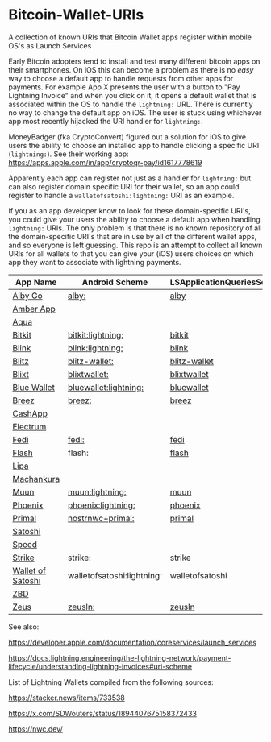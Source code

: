 # Bitcoin-Wallet-URIs
A collection of known URIs that Bitcoin Wallet apps register within mobile OS's as Launch Services

Early Bitcoin adopters tend to install and test many different bitcoin apps on their smartphones. On iOS this can become a problem as there is no *easy* way to choose a default app to handle requests from other apps for payments. For example App X presents the user with a button to "Pay Lightning Invoice" and when you click on it, it opens a default wallet that is associated within the OS to handle the ```lightning:``` URL. There is currently no way to change the default app on iOS. The user is stuck using whichever app most recently hijacked the URI handler for ```lightning:```.

MoneyBadger (fka CryptoConvert) figured out a solution for iOS to give users the ability to choose an installed app to handle clicking a specific URI (```lightning:```). See their working app: https://apps.apple.com/in/app/cryptoqr-pay/id1617778619

Apparently each app can register not just as a handler for ```lightning:``` but can also register domain specific URI for their wallet, so an app could register to handle a ```walletofsatoshi:lightning:``` URI as an example.

If you as an app developer know to look for these domain-specific URI's, you could give your users the ability to choose a default app when handling ```lightning:``` URIs. The only problem is that there is no known repository of all the domain-specific URI's that are in use by all of the different wallet apps, and so everyone is left guessing. This repo is an attempt to collect all known URIs for all wallets to that you can give your (iOS) users choices on which app they want to associate with lightning payments.

| App Name | Android Scheme | LSApplicationQueriesSchemes |
|----------|----------------|------------------------------|
| [Alby Go](https://getalby.com/products/alby-go) | [alby:](https://github.com/getAlby/go/blob/5a0f24c0bedceedc0514e4a81af50ba78859f4fb/lib/link.ts#L10) | [alby](https://github.com/getAlby/go/blob/5a0f24c0bedceedc0514e4a81af50ba78859f4fb/lib/link.ts#L10) |
| [Amber App](https://amber.app/) |  |  |
| [Aqua](https://www.aquawallet.io/) |  |  |
| [Bitkit](https://bitkit.to/) | [bitkit:lightning:](https://github.com/synonymdev/bitkit/blob/d73ae2141b3a723afdd664ecd5f03705a38abce8/android/app/src/main/AndroidManifest.xml#L87) | [bitkit](https://github.com/synonymdev/bitkit/blob/d73ae2141b3a723afdd664ecd5f03705a38abce8/ios/bitkit/Info.plist#L28) |
| [Blink](https://www.blink.sv/) | [blink:lightning:](https://github.com/blinkbitcoin/blink-mobile/blob/7c198065471dca9e94209e4145a081933455adca/android/app/src/main/AndroidManifest.xml#L62) | [blink](https://github.com/blinkbitcoin/blink-mobile/blob/7c198065471dca9e94209e4145a081933455adca/ios/GaloyApp/Info.plist#L43) |
| [Blitz](https://blitz-wallet.com/) | [blitz-wallet:](https://github.com/BlitzWallet/BlitzWallet/blob/14f918b9f887dd5d850c1adaa4d3546d9e595490/android/app/src/main/AndroidManifest.xml#L109C15-L109C29) | [blitz-wallet](https://github.com/BlitzWallet/BlitzWallet/blob/14f918b9f887dd5d850c1adaa4d3546d9e595490/ios/BlitzWallet/Info.plist#L49) |
| [Blixt](https://blixtwallet.github.io/) | [blixtwallet:](https://github.com/hsjoberg/blixt-wallet/blob/48d2e67c69bc1961425324bbbd1fb23a2aedc62f/android/app/src/main/AndroidManifest.xml#L66C33-L66C44) | [blixtwallet](https://github.com/hsjoberg/blixt-wallet/blob/48d2e67c69bc1961425324bbbd1fb23a2aedc62f/ios/BlixtWallet/Info.plist#L33) |
| [Blue Wallet](https://bluewallet.io/) | [bluewallet:lightning:](https://github.com/BlueWallet/BlueWallet/blob/a466ebca42a184d770ff9fcc61f370a54561f66b/android/app/src/main/AndroidManifest.xml#L150) | [bluewallet](https://github.com/BlueWallet/BlueWallet/blob/a466ebca42a184d770ff9fcc61f370a54561f66b/ios/BlueWallet/Info.plist#L116) |
| [Breez](https://breez.technology/) | [breez:](https://github.com/breez/breezmobile/blob/970272b63f2e4de4213df3320452a30675a7b724/android/app/src/main/AndroidManifest.xml#L147) | [breez](https://github.com/breez/breezmobile/blob/970272b63f2e4de4213df3320452a30675a7b724/ios/Runner/Info.plist#L70) |
| [CashApp](https://cash.app/) | |  |
| [Electrum](https://electrum.org/) |  |  |
| [Fedi](https://www.fedi.xyz/) | [fedi:](https://github.com/fedixyz/fedi/blob/e29f732ede5ad735ca05c5c2282bee5e1e774307/ui/native/android/app/src/main/AndroidManifest.xml#L57) | [fedi](https://github.com/fedixyz/fedi/blob/e29f732ede5ad735ca05c5c2282bee5e1e774307/ui/native/ios/FediReactNative/Info.plist#L28) |
| [Flash](https://getflash.io/) | flash: | [flash](https://github.com/lnflash/flash-mobile/blob/2d053ba553bd552cf5bfc7dd91c6deb646ec4546/ios/LNFlash/Info.plist#L46C13-L46C18) |
| [Lipa](https://lipa.swiss/en) |  |  |
| [Machankura](https://8333.mobi/) |  |  |
| [Muun](https://muun.com/) | [muun:lightning:](https://github.com/muun/apollo/blob/91449f0b970cc096f46c2b4fd27bdb014eebad35/android/apolloui/src/main/AndroidManifest.xml#L186) | [muun](https://github.com/muun/falcon/blob/88b3389acb9c955c0cc252bd9bab7c632e920253/falcon/app/falcon/Info.plist#L42) |
| [Phoenix](https://phoenix.acinq.co/) | [phoenix:lightning:](https://github.com/ACINQ/phoenix/blob/57faa66d7dcfdb84dd6a87efb7b81e4f1368d7d6/phoenix-android/src/main/AndroidManifest.xml#L65) | [phoenix](https://github.com/ACINQ/phoenix/blob/57faa66d7dcfdb84dd6a87efb7b81e4f1368d7d6/phoenix-ios/phoenix-ios/Info.plist#L42) |
| [Primal](https://primal.net/) | [nostrnwc+primal:](https://github.com/PrimalHQ/primal-android-app/blob/bb63e6c5b646137eea64ebf95c75b91fc4086314/app/src/main/AndroidManifest.xml#L284C39-L284C54) | [primal](https://github.com/PrimalHQ/primal-ios-app/blob/52257cfa77fd0f9b82875829de86b65f2b92a0bd/Primal/Info.plist#L14) |
| [Satoshi](https://satoshi.money/) |  |  |
| [Speed](https://www.speed.app/) |  |  |
| [Strike](https://strike.me/) | strike: | strike |
| [Wallet of Satoshi](https://www.walletofsatoshi.com/) | walletofsatoshi:lightning: | walletofsatoshi |
| [ZBD](https://zbd.gg/) |  |  |
| [Zeus](https://zeusln.app/) | [zeusln:](https://github.com/ZeusLN/zeus/blob/8285c4e9b17e70ee5d78d4eee3a3adb963040130/android/app/src/main/AndroidManifest.xml#L126) | [zeusln](https://github.com/ZeusLN/zeus/blob/8285c4e9b17e70ee5d78d4eee3a3adb963040130/ios/zeus/Info.plist#L40) |




See also:

https://developer.apple.com/documentation/coreservices/launch_services

https://docs.lightning.engineering/the-lightning-network/payment-lifecycle/understanding-lightning-invoices#uri-scheme

List of Lightning Wallets compiled from the following sources:

https://stacker.news/items/733538

https://x.com/SDWouters/status/1894407675158372433

https://nwc.dev/

